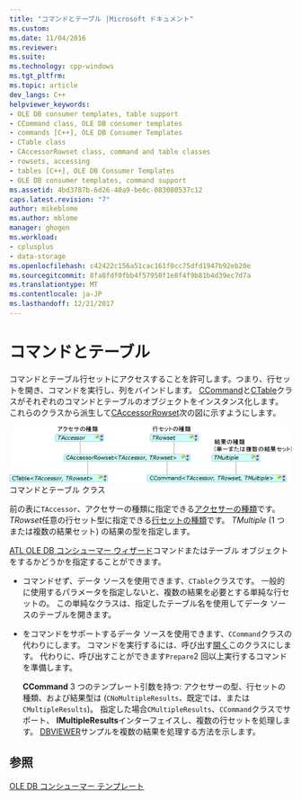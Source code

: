 ```yaml
---
title: "コマンドとテーブル |Microsoft ドキュメント"
ms.custom: 
ms.date: 11/04/2016
ms.reviewer: 
ms.suite: 
ms.technology: cpp-windows
ms.tgt_pltfrm: 
ms.topic: article
dev_langs: C++
helpviewer_keywords:
- OLE DB consumer templates, table support
- CCommand class, OLE DB consumer templates
- commands [C++], OLE DB Consumer Templates
- CTable class
- CAccessorRowset class, command and table classes
- rowsets, accessing
- tables [C++], OLE DB Consumer Templates
- OLE DB consumer templates, command support
ms.assetid: 4bd3787b-6d26-40a9-be0c-083080537c12
caps.latest.revision: "7"
author: mikeblome
ms.author: mblome
manager: ghogen
ms.workload:
- cplusplus
- data-storage
ms.openlocfilehash: c42422c156a51cac161f0cc75dfd1947b92eb20e
ms.sourcegitcommit: 8fa8fdf0fbb4f57950f1e8f4f9b81b4d39ec7d7a
ms.translationtype: MT
ms.contentlocale: ja-JP
ms.lasthandoff: 12/21/2017
---
```

# <a name="commands-and-tables"></a>コマンドとテーブル
コマンドとテーブル行セットにアクセスすることを許可します。つまり、行セットを開き、コマンドを実行し、列をバインドします。 [CCommand](../../data/oledb/ccommand-class.md)と[CTable](../../data/oledb/ctable-class.md)クラスがそれぞれのコマンドとテーブルのオブジェクトをインスタンス化します。 これらのクラスから派生して[CAccessorRowset](../../data/oledb/caccessorrowset-class.md)次の図に示すようにします。  
  
 ![CCommand および CTable](../../data/oledb/media/vccommandstables.gif "vccommandstables")  
コマンドとテーブル クラス  
  
 前の表に`TAccessor`、アクセサーの種類に指定できる[アクセサーの種類](../../data/oledb/accessors-and-rowsets.md)です。 *TRowset*任意の行セット型に指定できる[行セットの種類](../../data/oledb/accessors-and-rowsets.md)です。 *TMultiple* (1 つまたは複数の結果セット) の結果の型を指定します。  
  
 [ATL OLE DB コンシューマー ウィザード](../../atl/reference/atl-ole-db-consumer-wizard.md)コマンドまたはテーブル オブジェクトをするかどうかを指定することができます。  
  
-   コマンドせず、データ ソースを使用できます、`CTable`クラスです。 一般的に使用するパラメータを指定しないと、複数の結果を必要とする単純な行セットの。 この単純なクラスは、指定したテーブル名を使用してデータ ソースのテーブルを開きます。  
  
-   をコマンドをサポートするデータ ソースを使用できます、`CCommand`クラスの代わりにします。 コマンドを実行するには、呼び出す[開く](../../data/oledb/ccommand-open.md)このクラスにします。 代わりに、呼び出すことができます`Prepare`2 回以上実行するコマンドを準備します。  
  
     **CCommand** 3 つのテンプレート引数を持つ: アクセサーの型、行セットの種類、および結果型は (`CNoMultipleResults`、既定では、または`CMultipleResults`)。 指定した場合`CMultipleResults`、`CCommand`クラスでサポート、 **IMultipleResults**インターフェイスし、複数の行セットを処理します。 [DBVIEWER](http://msdn.microsoft.com/en-us/07620f99-c347-4d09-9ebc-2459e8049832)サンプルを複数の結果を処理する方法を示します。  
  
## <a name="see-also"></a>参照  
 [OLE DB コンシューマー テンプレート](../../data/oledb/ole-db-consumer-templates-cpp.md)